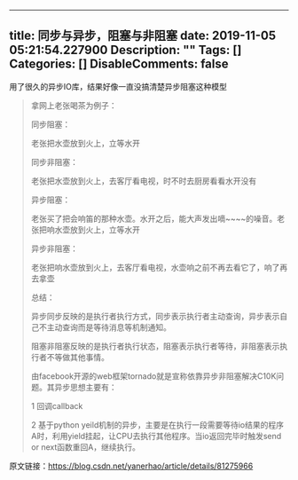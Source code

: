 
---
title: 同步与异步，阻塞与非阻塞
date: 2019-11-05 05:21:54.227900
Description: ""
Tags: []
Categories: []
DisableComments: false
---
用了很久的异步IO库，结果好像一直没搞清楚异步阻塞这种模型

  

> 拿网上老张喝茶为例子：  
>  
> 同步阻塞：  
>  
> 老张把水壶放到火上，立等水开  
>  
> 同步非阻塞：  
>  
> 老张把水壶放到火上，去客厅看电视，时不时去厨房看看水开没有  
>  
> 异步阻塞：  
>  
> 老张买了把会响笛的那种水壶。水开之后，能大声发出嘀~~~~的噪音。老张把响水壶放到火上，立等水开  
>  
> 异步非阻塞：  
>  
> 老张把响水壶放到火上，去客厅看电视，水壶响之前不再去看它了，响了再去拿壶  
>  
> 总结：  
>  
> 异步同步反映的是执行者执行方式，同步表示执行者主动查询，异步表示自己不主动查询而是等待消息等机制通知。  
>  
> 阻塞非阻塞反映的是执行者执行状态，阻塞表示执行者等待，非阻塞表示执行者不等做其他事情。  
>  
> 由facebook开源的web框架tornado就是宣称依靠异步非阻塞解决C10K问题。其异步思想主要有：  
>  
> 1 回调callback  
>  
> 2 基于python
> yeild机制的异步，主要是在执行一段需要等待io结果的程序A时，利用yield挂起，让CPU去执行其他程序。当io返回完毕时触发send or
> next函数重回A，继续执行。  
>

  
原文链接：https://blog.csdn.net/yanerhao/article/details/81275966



